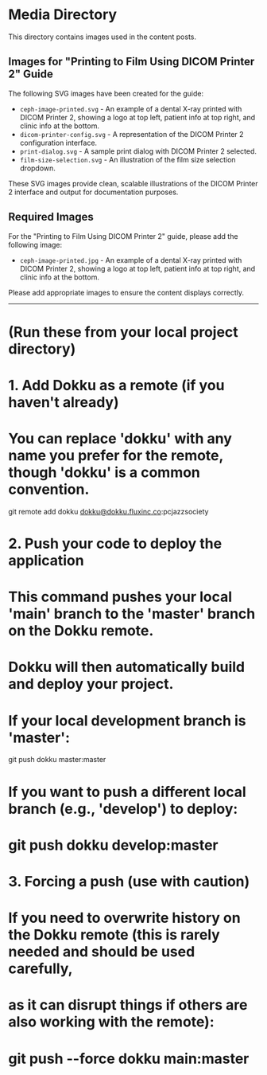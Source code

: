 # Media Directory

This directory contains images used in the content posts.

## Images for "Printing to Film Using DICOM Printer 2" Guide

The following SVG images have been created for the guide:

- `ceph-image-printed.svg` - An example of a dental X-ray printed with DICOM Printer 2, showing a logo at top left, patient info at top right, and clinic info at the bottom.
- `dicom-printer-config.svg` - A representation of the DICOM Printer 2 configuration interface.
- `print-dialog.svg` - A sample print dialog with DICOM Printer 2 selected.
- `film-size-selection.svg` - An illustration of the film size selection dropdown.

These SVG images provide clean, scalable illustrations of the DICOM Printer 2 interface and output for documentation purposes.

## Required Images

For the "Printing to Film Using DICOM Printer 2" guide, please add the following image:

- `ceph-image-printed.jpg` - An example of a dental X-ray printed with DICOM Printer 2, showing a logo at top left, patient info at top right, and clinic info at the bottom.

Please add appropriate images to ensure the content displays correctly.

---

# (Run these from your local project directory)

# 1. Add Dokku as a remote (if you haven't already)

# You can replace 'dokku' with any name you prefer for the remote, though 'dokku' is a common convention.

git remote add dokku dokku@dokku.fluxinc.co:pcjazzsociety

# 2. Push your code to deploy the application

# This command pushes your local 'main' branch to the 'master' branch on the Dokku remote.

# Dokku will then automatically build and deploy your project.

# If your local development branch is 'master':

git push dokku master:master

# If you want to push a different local branch (e.g., 'develop') to deploy:

# git push dokku develop:master

# 3. Forcing a push (use with caution)

# If you need to overwrite history on the Dokku remote (this is rarely needed and should be used carefully,

# as it can disrupt things if others are also working with the remote):

# git push --force dokku main:master
